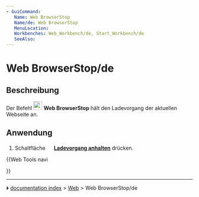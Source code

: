 ```yaml
---
- GuiCommand:
   Name: Web BrowserStop
   Name/de: Web BrowserStop
   MenuLocation: 
   Workbenches: Web_Workbench/de, Start_Workbench/de
   SeeAlso: 
---
```


# Web BrowserStop/de

## Beschreibung

Der Befehl <img alt="" src=images/_Web_BrowserStop.svg  style="width:24px;"> **Web BrowserStop** hält den Ladevorgang der aktuellen Webseite an.

## Anwendung

1.  Schaltfläche **<img src="images/Web_BrowserStop.svg" width=16px> [Ladevorgang anhalten](Web_BrowserStop/de.md)** drücken.





{{Web Tools navi

}}



---
⏵ [documentation index](../README.md) > [Web](Web_Workbench.md) > Web BrowserStop/de
